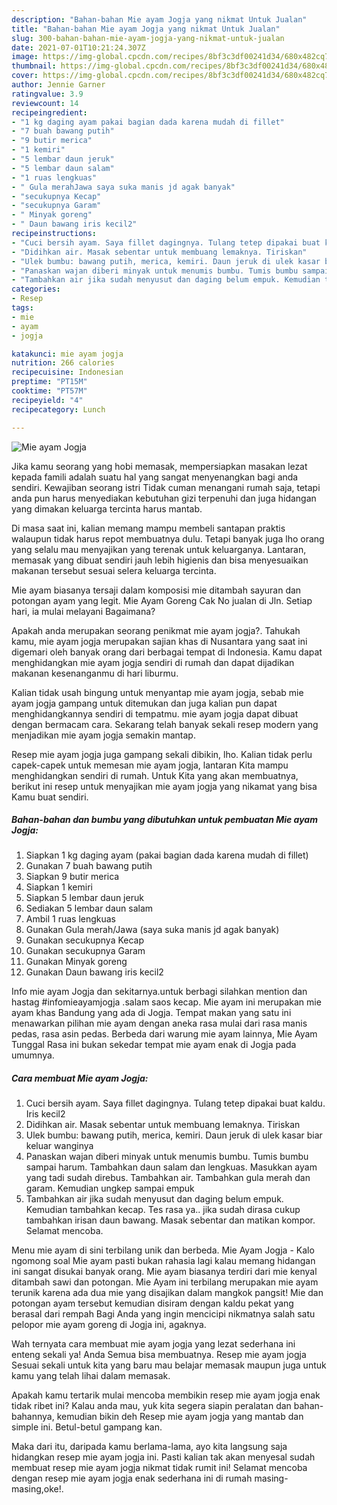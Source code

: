 ```yaml
---
description: "Bahan-bahan Mie ayam Jogja yang nikmat Untuk Jualan"
title: "Bahan-bahan Mie ayam Jogja yang nikmat Untuk Jualan"
slug: 300-bahan-bahan-mie-ayam-jogja-yang-nikmat-untuk-jualan
date: 2021-07-01T10:21:24.307Z
image: https://img-global.cpcdn.com/recipes/8bf3c3df00241d34/680x482cq70/mie-ayam-jogja-foto-resep-utama.jpg
thumbnail: https://img-global.cpcdn.com/recipes/8bf3c3df00241d34/680x482cq70/mie-ayam-jogja-foto-resep-utama.jpg
cover: https://img-global.cpcdn.com/recipes/8bf3c3df00241d34/680x482cq70/mie-ayam-jogja-foto-resep-utama.jpg
author: Jennie Garner
ratingvalue: 3.9
reviewcount: 14
recipeingredient:
- "1 kg daging ayam pakai bagian dada karena mudah di fillet"
- "7 buah bawang putih"
- "9 butir merica"
- "1 kemiri"
- "5 lembar daun jeruk"
- "5 lembar daun salam"
- "1 ruas lengkuas"
- " Gula merahJawa saya suka manis jd agak banyak"
- "secukupnya Kecap"
- "secukupnya Garam"
- " Minyak goreng"
- " Daun bawang iris kecil2"
recipeinstructions:
- "Cuci bersih ayam. Saya fillet dagingnya. Tulang tetep dipakai buat kaldu. Iris kecil2"
- "Didihkan air. Masak sebentar untuk membuang lemaknya. Tiriskan"
- "Ulek bumbu: bawang putih, merica, kemiri. Daun jeruk di ulek kasar biar keluar wanginya"
- "Panaskan wajan diberi minyak untuk menumis bumbu. Tumis bumbu sampai harum. Tambahkan daun salam dan lengkuas. Masukkan ayam yang tadi sudah direbus. Tambahkan air. Tambahkan gula merah dan garam. Kemudian ungkep sampai empuk"
- "Tambahkan air jika sudah menyusut dan daging belum empuk. Kemudian tambahkan kecap. Tes rasa ya.. jika sudah dirasa cukup tambahkan irisan daun bawang. Masak sebentar dan matikan kompor. Selamat mencoba."
categories:
- Resep
tags:
- mie
- ayam
- jogja

katakunci: mie ayam jogja 
nutrition: 266 calories
recipecuisine: Indonesian
preptime: "PT15M"
cooktime: "PT57M"
recipeyield: "4"
recipecategory: Lunch

---
```



![Mie ayam Jogja](https://img-global.cpcdn.com/recipes/8bf3c3df00241d34/680x482cq70/mie-ayam-jogja-foto-resep-utama.jpg)

Jika kamu seorang yang hobi memasak, mempersiapkan masakan lezat kepada famili adalah suatu hal yang sangat menyenangkan bagi anda sendiri. Kewajiban seorang istri Tidak cuman menangani rumah saja, tetapi anda pun harus menyediakan kebutuhan gizi terpenuhi dan juga hidangan yang dimakan keluarga tercinta harus mantab.

Di masa  saat ini, kalian memang mampu membeli santapan praktis walaupun tidak harus repot membuatnya dulu. Tetapi banyak juga lho orang yang selalu mau menyajikan yang terenak untuk keluarganya. Lantaran, memasak yang dibuat sendiri jauh lebih higienis dan bisa menyesuaikan makanan tersebut sesuai selera keluarga tercinta. 

Mie ayam biasanya tersaji dalam komposisi mie ditambah sayuran dan potongan ayam yang legit. Mie Ayam Goreng Cak No jualan di Jln. Setiap hari, ia mulai melayani Bagaimana?

Apakah anda merupakan seorang penikmat mie ayam jogja?. Tahukah kamu, mie ayam jogja merupakan sajian khas di Nusantara yang saat ini digemari oleh banyak orang dari berbagai tempat di Indonesia. Kamu dapat menghidangkan mie ayam jogja sendiri di rumah dan dapat dijadikan makanan kesenanganmu di hari liburmu.

Kalian tidak usah bingung untuk menyantap mie ayam jogja, sebab mie ayam jogja gampang untuk ditemukan dan juga kalian pun dapat menghidangkannya sendiri di tempatmu. mie ayam jogja dapat dibuat dengan bermacam cara. Sekarang telah banyak sekali resep modern yang menjadikan mie ayam jogja semakin mantap.

Resep mie ayam jogja juga gampang sekali dibikin, lho. Kalian tidak perlu capek-capek untuk memesan mie ayam jogja, lantaran Kita mampu menghidangkan sendiri di rumah. Untuk Kita yang akan membuatnya, berikut ini resep untuk menyajikan mie ayam jogja yang nikamat yang bisa Kamu buat sendiri.

<!--inarticleads1-->

##### Bahan-bahan dan bumbu yang dibutuhkan untuk pembuatan Mie ayam Jogja:

1. Siapkan 1 kg daging ayam (pakai bagian dada karena mudah di fillet)
1. Gunakan 7 buah bawang putih
1. Siapkan 9 butir merica
1. Siapkan 1 kemiri
1. Siapkan 5 lembar daun jeruk
1. Sediakan 5 lembar daun salam
1. Ambil 1 ruas lengkuas
1. Gunakan  Gula merah/Jawa (saya suka manis jd agak banyak)
1. Gunakan secukupnya Kecap
1. Gunakan secukupnya Garam
1. Gunakan  Minyak goreng
1. Gunakan  Daun bawang iris kecil2


Info mie ayam Jogja dan sekitarnya.untuk berbagi silahkan mention dan hastag #infomieayamjogja .salam saos kecap. Mie ayam ini merupakan mie ayam khas Bandung yang ada di Jogja. Tempat makan yang satu ini menawarkan pilihan mie ayam dengan aneka rasa mulai dari rasa manis pedas, rasa asin pedas. Berbeda dari warung mie ayam lainnya, Mie Ayam Tunggal Rasa ini bukan sekedar tempat mie ayam enak di Jogja pada umumnya. 

<!--inarticleads2-->

##### Cara membuat Mie ayam Jogja:

1. Cuci bersih ayam. Saya fillet dagingnya. Tulang tetep dipakai buat kaldu. Iris kecil2
1. Didihkan air. Masak sebentar untuk membuang lemaknya. Tiriskan
1. Ulek bumbu: bawang putih, merica, kemiri. Daun jeruk di ulek kasar biar keluar wanginya
1. Panaskan wajan diberi minyak untuk menumis bumbu. Tumis bumbu sampai harum. Tambahkan daun salam dan lengkuas. Masukkan ayam yang tadi sudah direbus. Tambahkan air. Tambahkan gula merah dan garam. Kemudian ungkep sampai empuk
1. Tambahkan air jika sudah menyusut dan daging belum empuk. Kemudian tambahkan kecap. Tes rasa ya.. jika sudah dirasa cukup tambahkan irisan daun bawang. Masak sebentar dan matikan kompor. Selamat mencoba.


Menu mie ayam di sini terbilang unik dan berbeda. Mie Ayam Jogja - Kalo ngomong soal Mie ayam pasti bukan rahasia lagi kalau memang hidangan ini sangat disukai banyak orang. Mie ayam biasanya terdiri dari mie kenyal ditambah sawi dan potongan. Mie Ayam ini terbilang merupakan mie ayam terunik karena ada dua mie yang disajikan dalam mangkok pangsit! Mie dan potongan ayam tersebut kemudian disiram dengan kaldu pekat yang berasal dari rempah Bagi Anda yang ingin mencicipi nikmatnya salah satu pelopor mie ayam goreng di Jogja ini, agaknya. 

Wah ternyata cara membuat mie ayam jogja yang lezat sederhana ini enteng sekali ya! Anda Semua bisa membuatnya. Resep mie ayam jogja Sesuai sekali untuk kita yang baru mau belajar memasak maupun juga untuk kamu yang telah lihai dalam memasak.

Apakah kamu tertarik mulai mencoba membikin resep mie ayam jogja enak tidak ribet ini? Kalau anda mau, yuk kita segera siapin peralatan dan bahan-bahannya, kemudian bikin deh Resep mie ayam jogja yang mantab dan simple ini. Betul-betul gampang kan. 

Maka dari itu, daripada kamu berlama-lama, ayo kita langsung saja hidangkan resep mie ayam jogja ini. Pasti kalian tak akan menyesal sudah membuat resep mie ayam jogja nikmat tidak rumit ini! Selamat mencoba dengan resep mie ayam jogja enak sederhana ini di rumah masing-masing,oke!.

